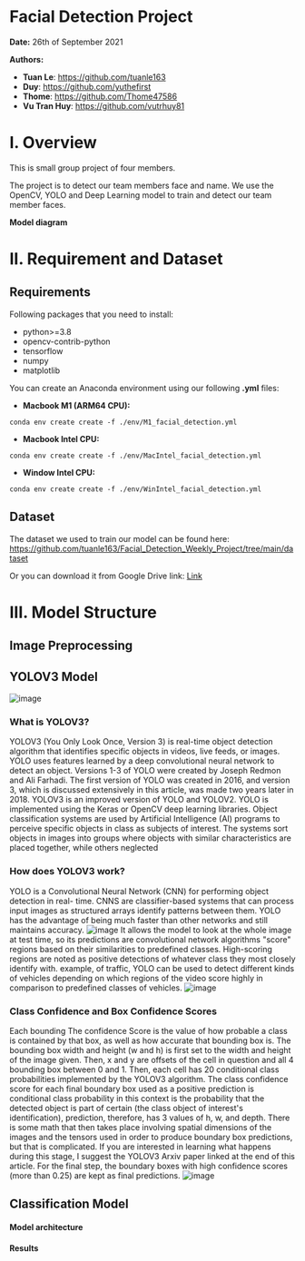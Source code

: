 # Facial Detection Project
__Date:__ 26th of September 2021

__Authors:__ 

 + __Tuan Le__: https://github.com/tuanle163
 + __Duy__: https://github.com/yuthefirst 
 + __Thome__: https://github.com/Thome47586 
 + __Vu Tran Huy__: https://github.com/vutrhuy81
 
# I. Overview
This is small group project of four members. 

The project is to detect our team members face and name. We use the OpenCV, YOLO and Deep Learning model to train and detect our team member faces. 

<b>Model diagram</b>

# II. Requirement and Dataset

## Requirements
Following packages that you need to install:

+ python>=3.8
+ opencv-contrib-python
+ tensorflow
+ numpy
+ matplotlib

You can create an Anaconda environment using our following __.yml__ files:

+ __Macbook M1 (ARM64 CPU):__ 

```terminal
conda env create create -f ./env/M1_facial_detection.yml
```

+ __Macbook Intel CPU:__
```terminal
conda env create create -f ./env/MacIntel_facial_detection.yml
```
+ __Window Intel CPU:__
```terminal
conda env create create -f ./env/WinIntel_facial_detection.yml
```

## Dataset

The dataset we used to train our model can be found here: https://github.com/tuanle163/Facial_Detection_Weekly_Project/tree/main/dataset

Or you can download it from Google Drive link: [Link](https://drive.google.com/file/d/1NYiarTKMgdsrWHXcRhmVblyPY3kJmuvj/view?usp=sharing)

# III. Model Structure
## Image Preprocessing


## YOLOV3 Model
![image](https://user-images.githubusercontent.com/29221802/134807498-77eb1ed1-58ac-4cba-bdce-d1be91367c1f.png)
### What is YOLOV3?
YOLOV3 (You Only Look Once, Version 3) is real-time object detection algorithm that identifies specific objects in videos, live feeds, or images. YOLO uses features learned by a deep convolutional neural network to detect an object. Versions 1-3 of YOLO were created by Joseph Redmon and Ali Farhadi. 
The first version of YOLO was created in 2016, and version 3, which is discussed extensively in this article, was made two years later in 2018. YOLOV3 is an improved version of YOLO and YOLOV2. YOLO is implemented using the Keras or OpenCV deep learning libraries.
Object classification systems are used by Artificial Intelligence (AI) programs to perceive specific objects in class as subjects of interest. The systems sort objects in images into groups where objects with similar characteristics are placed together, while others neglected
### How does YOLOV3 work?
YOLO is a Convolutional Neural Network (CNN) for performing object detection in real- time. CNNS are classifier-based systems that can process input images as structured arrays identify patterns between them. YOLO has the advantage of being much faster than other networks and still maintains accuracy. 
![image](https://user-images.githubusercontent.com/29221802/134807996-41826598-3c62-4886-b960-2b7ffa5705fd.png)
It allows the model to look at the whole image at test time, so its predictions are convolutional network algorithms "score" regions based on their similarities to predefined classes. 
High-scoring regions are noted as positive detections of whatever class they most closely identify with. example, of traffic, YOLO can be used to detect different kinds of vehicles depending on which regions of the video score highly in comparison to predefined classes of vehicles.
![image](https://user-images.githubusercontent.com/29221802/134808079-1764c4e3-6a4d-478f-9202-2525cf05c076.png)
### Class Confidence and Box Confidence Scores 
Each bounding The confidence Score is the value of how probable a class is contained by that box, as well as how accurate that bounding box is. 
The bounding box width and height (w and h) is first set to the width and height of the image given. Then, x and y are offsets of the cell in question and all 4 bounding box between 0 and 1. Then, each cell has 20 conditional class probabilities implemented by the YOLOV3 algorithm. 
The class confidence score for each final boundary box used as a positive prediction is conditional class probability in this context is the probability that the detected object is part of certain (the class object of interest's identification), prediction, therefore, has 3 values of h, w, and depth. 
There is some math that then takes place involving spatial dimensions of the images and the tensors used in order to produce boundary box predictions, but that is complicated. If you are interested in learning what happens during this stage, I suggest the YOLOV3 Arxiv paper linked at the end of this article. 
For the final step, the boundary boxes with high confidence scores (more than 0.25) are kept as final predictions.
![image](https://user-images.githubusercontent.com/29221802/134808398-8d49488a-8334-4c67-afc8-7bce3e291996.png)

## Classification Model

#### __Model architecture__

#### __Results__
